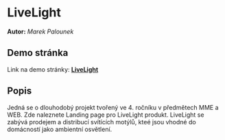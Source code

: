 # LiveLight
**Autor:** *Marek Palounek*
## Demo stránka
Link na demo stránky: **[LiveLight]( https://pslib-cz.github.io/2020l4web-campaign-MarekPalounek/)** 

## Popis
Jedná se o dlouhodobý projekt tvořený ve 4. ročníku v předmětech MME a WEB. 
Zde naleznete Landing page pro LiveLight produkt.
LiveLight se zabývá prodejem a distribucí svítících motýlů, kteé jsou vhodné do domácností jako ambientní osvětlení.
